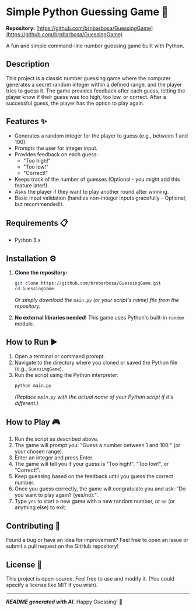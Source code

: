 # Simple Python Guessing Game 🐍

**Repository:** [https://github.com/brnbarbosa/GuessingGame](https://github.com/brnbarbosa/GuessingGame)

A fun and simple command-line number guessing game built with Python.

## Description

This project is a classic number guessing game where the computer generates a secret random integer within a defined range, and the player tries to guess it. The game provides feedback after each guess, letting the player know if their guess was too high, too low, or correct. After a successful guess, the player has the option to play again.

## Features ✨

*   Generates a random integer for the player to guess (e.g., between 1 and 100).
*   Prompts the user for integer input.
*   Provides feedback on each guess:
    *   "Too high!"
    *   "Too low!"
    *   "Correct!"
*   Keeps track of the number of guesses (Optional - you might add this feature later!).
*   Asks the player if they want to play another round after winning.
*   Basic input validation (handles non-integer inputs gracefully - Optional, but recommended!).

## Requirements 📋

*   Python 3.x

## Installation ⚙️

1.  **Clone the repository:**
    ```bash
    git clone https://github.com/brnbarbosa/GuessingGame.git
    cd GuessingGame
    ```
    *Or simply download the `main.py` (or your script's name) file from the repository.*

2.  **No external libraries needed!** This game uses Python's built-in `random` module.

## How to Run ▶️

1.  Open a terminal or command prompt.
2.  Navigate to the directory where you cloned or saved the Python file (e.g., `GuessingGame`).
3.  Run the script using the Python interpreter:
    ```bash
    python main.py
    ```
    *(Replace `main.py` with the actual name of your Python script if it's different.)*

## How to Play 🎮

1.  Run the script as described above.
2.  The game will prompt you: "Guess a number between 1 and 100:" (or your chosen range).
3.  Enter an integer and press Enter.
4.  The game will tell you if your guess is "Too high!", "Too low!", or "Correct!".
5.  Keep guessing based on the feedback until you guess the correct number.
6.  Once you guess correctly, the game will congratulate you and ask: "Do you want to play again? (yes/no):".
7.  Type `yes` to start a new game with a new random number, or `no` (or anything else) to exit.

## Contributing 🤝

Found a bug or have an idea for improvement? Feel free to open an issue or submit a pull request on the GitHub repository!

## License 📄

This project is open-source. Feel free to use and modify it. (You could specify a license like MIT if you wish).

---

***README generated with AI.***
Happy Guessing! 🎉
